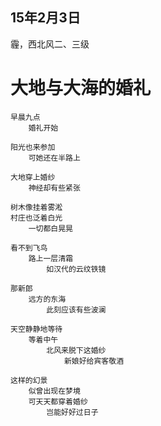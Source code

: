 
## 15年2月3日

霾，西北风二、三级

# 大地与大海的婚礼

	早晨九点
		婚礼开始
	
	阳光也来参加
		可她还在半路上
	
	大地穿上婚纱
		神经却有些紧张
	
	树木像挂着雾淞
	村庄也泛着白光
		一切都白晃晃
	
	看不到飞鸟
		路上一层清霜
			如汉代的云纹铁镜
	
	那新郎
		远方的东海
			此刻应该有些波澜
	
	天空静静地等待
		等着中午
	    	北风来脱下这婚纱
	        	新娘好给宾客敬酒
	
	这样的幻景
		似曾出现在梦境	
		可天天都穿着婚纱
	    	岂能好好过日子
